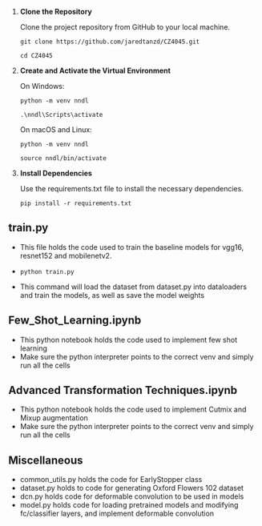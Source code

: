 1. **Clone the Repository**

   Clone the project repository from GitHub to your local machine.

   `git clone https://github.com/jaredtanzd/CZ4045.git`
   
   `cd CZ4045`

2. **Create and Activate the Virtual Environment**

   On Windows:

   `python -m venv nndl`
   
   `.\nndl\Scripts\activate`

   On macOS and Linux:

   `python -m venv nndl`
   
   `source nndl/bin/activate`

3.  **Install Dependencies**

    Use the requirements.txt file to install the necessary dependencies.

    `pip install -r requirements.txt`

## train.py
- This file holds the code used to train the baseline models for vgg16, resnet152 and mobilenetv2.
- `python train.py`

- This command will load the dataset from dataset.py into dataloaders and train the models, as well as save the model weights

## Few_Shot_Learning.ipynb
- This python notebook holds the code used to implement few shot learning
- Make sure the python interpreter points to the correct venv and simply run all the cells

## Advanced Transformation Techniques.ipynb
- This python notebook holds the code used to implement Cutmix and Mixup augmentation
- Make sure the python interpreter points to the correct venv and simply run all the cells

## Miscellaneous
- common_utils.py holds the code for EarlyStopper class
- dataset.py holds to code for generating Oxford Flowers 102 dataset
- dcn.py holds code for deformable convolution to be used in models
- model.py holds code for loading pretrained models and modifying fc/classifier layers, and implement deformable convolution

